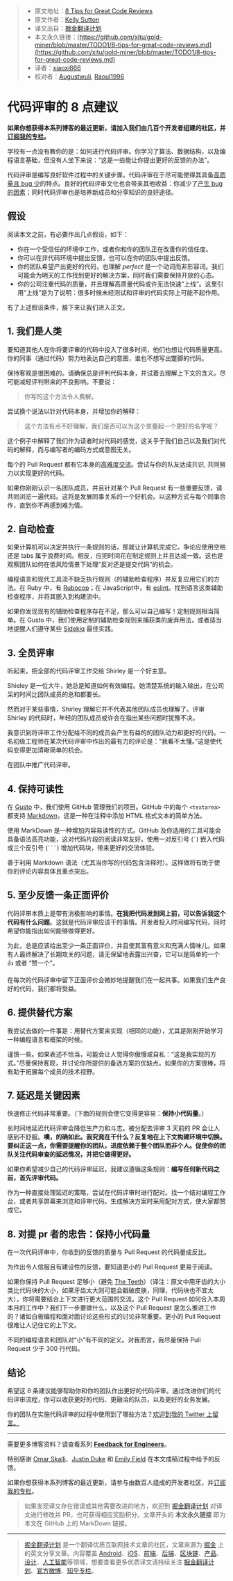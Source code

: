 > * 原文地址：[8 Tips for Great Code Reviews](https://kellysutton.com/2018/10/08/8-tips-for-great-code-reviews.html)
> * 原文作者：[Kelly Sutton](https://kellysutton.com/)
> * 译文出自：[掘金翻译计划](https://github.com/xitu/gold-miner)
> * 本文永久链接：[https://github.com/xitu/gold-miner/blob/master/TODO1/8-tips-for-great-code-reviews.md](https://github.com/xitu/gold-miner/blob/master/TODO1/8-tips-for-great-code-reviews.md)
> * 译者：[xiaoxi666](https://github.com/xiaoxi666)
> * 校对者：[Augustwuli](https://github.com/Augustwuli), [Raoul1996](https://github.com/Raoul1996)

# 代码评审的 8 点建议

**如果你想获得本系列博客的最近更新，请加入我们由几百个开发者组建的社区，并[订阅我的专栏](https://buttondown.email/kellysutton)。**

学校有一点没有教你的是：如何进行代码评审。你学习了算法、数据结构，以及编程语言基础，但没有人坐下来说：“这是一些能让你提出更好的反馈的办法”。

代码评审是编写良好软件过程中的关键步骤。代码评审在于尽可能使得其具备[高质量且 bug 少](https://blog.codinghorror.com/code-reviews-just-do-it/)的特点。良好的代码评审文化也会带来其他收益：你减少了[产生 bug 的因素](https://en.wikipedia.org/wiki/Bus_factor)；同时代码评审也是培养新成员和分享知识的良好途径。

## 假设

阅读本文之前，有必要作出几点假设，如下：

*   你在一个受信任的环境中工作，或者你和你的团队正在改善你的信任度。
*   你可以在非代码环境中提出反馈，也可以在你的团队中提出反馈。
*   你的团队希望产出更好的代码，也理解 _perfect_ 是一个动词而非形容词。我们可能会为明天的工作找到更好的解决方案，同时我们需要保持开放的心态。
*   你的公司注重代码的质量，并且理解高质量代码或许无法快速“上线”。这里引用“上线”是为了说明：很多时候未经测试和评审的代码实际上可能不起作用。

有了上述假设条件，接下来让我们进入正文。

## 1. 我们是人类

要知道其他人在你将要评审的代码中投入了很多时间，他们也想让代码质量更高。你的同事（通过代码）努力地表达自己的意图，谁也不想写出蹩脚的代码。

保持客观是很困难的。请确保总是评判代码本身，并试着去理解上下文的含义。尽可能减轻评判带来的不良影响。不要说：

> 你写的这个方法令人费解。

尝试换个说法以针对代码本身，并增加你的解释：

> 这个方法有点不好理解，我们是否可以为这个变量起一个更好的名字呢？

这个例子中解释了我们作为读者时对代码的感觉，这关乎于我们自己以及我们对代码的解释，而与编写者的编码方式或意图无关。

每个的 Pull Request 都有它本身的[高难度交流](https://www.amazon.com/Difficult-Conversations-Discuss-What-Matters/dp/0143118447)。尝试与你的队友达成共识, 共同努力以实现更好的代码。

如果你刚刚认识一名团队成员，并且针对某个 Pull Request 有一些重要反馈，请共同浏览一遍代码。这将是发展同事关系的一个好机会。以这种方式与每个同事合作，直到你不再感到难为情。

## 2. 自动检查

如果计算机可以决定并执行一条规则的话，那就让计算机完成它。争论应使用空格还是 tabs 属于浪费时间。相反，应把时间花在制定规则上并且达成一致。这也是观察团队如何在低风险情景下处理“反对还是提交代码”的机会。

编程语言和现代工具流不缺乏执行规则（的辅助检查程序）并反复应用它们的方法。在 Ruby 中，有 [Rubocop](https://github.com/rubocop-hq/rubocop)；在 JavaScript中，有 [eslint](https://eslint.org/)。找到语言这类辅助检查程序，并将其嵌入到构建流中。

如果你发现现有的辅助检查程序存在不足，那么可以自己编写！定制规则相当简单。在 Gusto 中，我们使用定制的辅助检查规则来捕获类的废弃用法，或者适当地提醒人们遵守某些 [Sidekiq](https://sidekiq.org/) 最佳实践。

## 3. 全员评审

听起来，把全部的代码评审工作交给 Shirley 是一个好主意。

Shieley 是一位大牛，她总是知道如何有效编程。她清楚系统的输入输出，在公司呆的时间比团队成员的总和都要长。

然而对于某些事情，Shirley 理解它并不代表其他团队成员也理解了。评审 Shirley 的代码时，年轻的团队成员或许会在指出某些问题时犹豫不决。

我意识到将评审工作分配给不同的成员会产生有益的的团队动力和更好的代码。一名初级工程师在某次代码评审中作出的最有力的评论是：“我看不太懂。”这是使代码变得更加清晰简单的机会。

在团队中推广代码评审。

## 4. 保持可读性

在 [Gusto](https://gusto.com) 中，我们使用 GitHub 管理我们的项目。GitHub 中的每个 `<textarea>` 都支持 [Markdown](https://github.github.com/gfm/)，这是一种在注释中添加 HTML 格式文本的简单方法。

使用 MarkDown 是一种增加内容易读性的方式。GitHub 及你选用的工具可能会具备语法高亮功能，这对代码片段的阅读非常友好。使用一对反引号 (`` ` ``) 嵌入代码或三个反引号 (` ``` `) 增加代码块，带来更好的交流体验。

善于利用 Markdown 语法（尤其当你写的代码包含注释时）。这样做将有助于使你的评论内容具体且重点突出。

## 5. 至少反馈一条正面评价

代码评审本质上是带有消极影响的事情。**在我把代码发到网上前，可以告诉我这个代码有什么问题**。这就是代码评审应该干的事情。开发者投入时间编写代码，同时希望你能指出如何能够做得更好。

为此，总是应该给出至少一条正面评价，并且使其富有意义和充满人情味儿。如果有人最终解决了长期攻关的问题，请无保留地表露出兴奋，它可以是简单的一个 👍 或者 “赞一个”。

在每次的代码评审中留下正面评价会微妙地提醒我们在一起共事。如果我们生产良好的代码，我们都将受益。

## 6. 提供替代方案

我尝试去做的一件事是：用替代方案来实现（相同的功能），尤其是刚刚开始学习一种编程语言和框架的时候。

谨慎一些。如果表述不恰当，可能会让人觉得你傲慢或自私：“这是我实现的方式。”尽量保持客观，并讨论你所提供的备选方案的优缺点。如果你的方案很棒，将有助于拓展每个成员的技术视野。

## 7. 延迟是关键因素

快速修正代码非常重要。（下面的规则会使它变得更容易：**保持小代码量**。）

长时间地延迟代码评审会降低生产力和斗志。被分配去评审 3 天前的 PR 会让人感到不舒服。**噢，的确如此。我究竟在干什么？反复地在上下文构建环境中切换。要纠正这一点，你需要提醒你的团队，进度依赖于整个团队而非个人。促使你的团队关注代码审查的延迟情况，并把它做得更好。**

如果你希望减少自己的代码评审延迟，我建议遵循这条规则：**编写任何新代码之前，首先评审代码。**

作为一种直接处理延迟的策略，尝试在代码评审时进行配对。找一个结对编程工作台，或者共享屏幕来浏览和评审代码。生成解决方案时采用配对方式，使大家都赞成它。

## 8. 对提 pr 者的忠告：保持小代码量

在一次代码评审中，你收到的反馈的质量与 Pull Request 的代码量成反比。

为作出令人信服且有建设性的反馈，要知道更小的 Pull Request 更易于阅读。

如果你保持 Pull Request 足够小（避免 [The Teeth](https://kellysutton.com/2018/07/20/the-teeth.html)）（译注：原文中用牙齿的大小类比代码块的大小，如果牙齿太大则可能会戳破皮肤，同理，代码块也不宜太大），你将需要结合上下文进行更大范围的交流。这个 Pull Request 如何合入本周本月的工作中？我们下一步要做什么，以及这个 Pull Request 是怎么推进工作的？诸如白板编程和面对面讨论这些形式的讨论非常重要。更小的 Pull Request 很难让人记住它的上下文。 

不同的编程语言和团队对“小”有不同的定义。对我而言，我尽量保持 Pull Request 少于 300 行代码。

## 结论

希望这 8 条建议能够帮助你和你的团队作出更好的代码评审。通过改进你们的代码评审流程，你可以收获更好的代码、更融洽的队员，以及更好的业务发展。

你的团队在实施代码评审的过程中使用到了哪些方法？[欢迎到我的 Twitter 上留言。](https://twitter.com/kellysutton)

* * *

需要更多博客资料？请查看系列 [**Feedback for Engineers**](https://kellysutton.com/2018/10/15/feedback-for-engineers.html)。

特别感谢 [Omar Skalli](https://www.linkedin.com/in/omarskalli/)、[Justin Duke](https://twitter.com/justinmduke) 和 [Emily Field](https://www.linkedin.com/in/emily-field-50b1a555/) 在本文成稿过程中给予的反馈。

如果你想获得本系列博客的最近更新，请参与由数百人组成的开发者社区，并[订阅我的专栏](https://buttondown.email/kellysutton)。

> 如果发现译文存在错误或其他需要改进的地方，欢迎到 [掘金翻译计划](https://github.com/xitu/gold-miner) 对译文进行修改并 PR，也可获得相应奖励积分。文章开头的 **本文永久链接** 即为本文在 GitHub 上的 MarkDown 链接。


---

> [掘金翻译计划](https://github.com/xitu/gold-miner) 是一个翻译优质互联网技术文章的社区，文章来源为 [掘金](https://juejin.im) 上的英文分享文章。内容覆盖 [Android](https://github.com/xitu/gold-miner#android)、[iOS](https://github.com/xitu/gold-miner#ios)、[前端](https://github.com/xitu/gold-miner#前端)、[后端](https://github.com/xitu/gold-miner#后端)、[区块链](https://github.com/xitu/gold-miner#区块链)、[产品](https://github.com/xitu/gold-miner#产品)、[设计](https://github.com/xitu/gold-miner#设计)、[人工智能](https://github.com/xitu/gold-miner#人工智能)等领域，想要查看更多优质译文请持续关注 [掘金翻译计划](https://github.com/xitu/gold-miner)、[官方微博](http://weibo.com/juejinfanyi)、[知乎专栏](https://zhuanlan.zhihu.com/juejinfanyi)。
